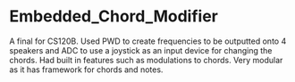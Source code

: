 # Embedded_Chord_Modifier

A final for CS120B. Used PWD to create frequencies to be outputted onto 4 speakers and ADC to use a 
joystick as an input device for changing the chords. Had built in features such as modulations to chords.
Very modular as it has framework for chords and notes.

